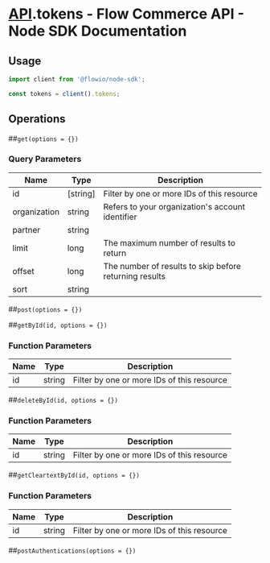 # [API](README.md).tokens - Flow Commerce API - Node SDK Documentation



## Usage

```JavaScript
import client from '@flowio/node-sdk';

const tokens = client().tokens;
```

## Operations

##`get(options = {})`


### Query Parameters

| Name  | Type | Description |
| ---- | ---- | ---- |
| id | [string] | Filter by one or more IDs of this resource |
| organization | string | Refers to your organization&#x27;s account identifier |
| partner | string |  |
| limit | long | The maximum number of results to return |
| offset | long | The number of results to skip before returning results |
| sort | string |  |

##`post(options = {})`



##`getById(id, options = {})`

### Function Parameters

| Name  | Type | Description |
| ---- | ---- | ---- |
| id | string | Filter by one or more IDs of this resource |


##`deleteById(id, options = {})`

### Function Parameters

| Name  | Type | Description |
| ---- | ---- | ---- |
| id | string | Filter by one or more IDs of this resource |


##`getCleartextById(id, options = {})`

### Function Parameters

| Name  | Type | Description |
| ---- | ---- | ---- |
| id | string | Filter by one or more IDs of this resource |


##`postAuthentications(options = {})`




